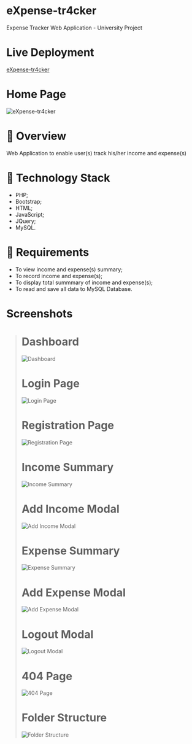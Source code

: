 # eXpense-tr4cker
Expense Tracker Web Application - University Project  

# Live Deployment
[eXpense-tr4cker](http://expense-tracker.hstn.me/)  

# Home Page
![eXpense-tr4cker](/assets/screenshots/eXpense-tr4cker.gif)

# :rocket: Overview
Web Application to enable user(s) track his/her income and expense(s)

# :wrench: Technology Stack
- PHP;
- Bootstrap;
- HTML;
- JavaScript;
- JQuery;
- MySQL.

# :space_invader: Requirements
- To view income and expense(s) summary;
- To record income and expense(s);
- To display total summmary of income and expense(s);
- To read and save all data to MySQL Database.

# Screenshots
> # Dashboard
> ![Dashboard](/assets/screenshots/Dashboard.png#gh-dark-mode-only)  
> # Login Page
> ![Login Page](/assets/screenshots/LoginPage.png#gh-dark-mode-only)  
> # Registration Page
> ![Registration Page](/assets/screenshots/RegistrationPage.png#gh-dark-mode-only)  
> # Income Summary
> ![Income Summary](/assets/screenshots/IncomeSummary.png#gh-dark-mode-only)  
> # Add Income Modal
> ![Add Income Modal](/assets/screenshots/AddIncomeModal.png#gh-dark-mode-only)  
> # Expense Summary
> ![Expense Summary](/assets/screenshots/ExpenseSummary.png#gh-dark-mode-only)  
> # Add Expense Modal
> ![Add Expense Modal](/assets/screenshots/AddExpenseModal.png#gh-dark-mode-only)  
> # Logout Modal
> ![Logout Modal](/assets/screenshots/Logout.png#gh-dark-mode-only)  
> # 404 Page
> ![404 Page](/assets/screenshots/eXpense-tr4cker-404.gif)  
> # Folder Structure
> ![Folder Structure](/assets/screenshots/FolderStructure.png#gh-dark-mode-only)  
